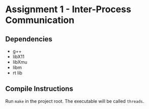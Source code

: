 Assignment 1 - Inter-Process Communication
==========================================

Dependencies
------------
* g++
* libX11
* libXmu
* libm
* rt lib

Compile Instructions
--------------------
Run `make` in the project root.
The executable will be called `threads`.
